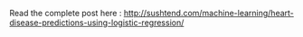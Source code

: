 Read the complete post here : http://sushtend.com/machine-learning/heart-disease-predictions-using-logistic-regression/

